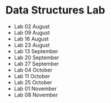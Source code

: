 # Data Structures Lab

- Lab 02 August
- Lab 09 August
- Lab 16 August
- Lab 23 August
- Lab 13 September
- Lab 20 September
- Lab 27 September
- Lab 04 October
- Lab 11 October
- Lab 25 October
- Lab 01 November
- Lab 08 November
